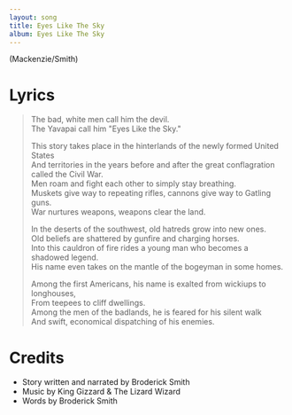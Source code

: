 ```yaml
---
layout: song
title: Eyes Like The Sky
album: Eyes Like The Sky
---
```


(Mackenzie/Smith)

# Lyrics

> The bad, white men call him the devil.  
> The Yavapai call him "Eyes Like the Sky."  
>  
> This story takes place in the hinterlands of the newly formed United States  
> And territories in the years before and after the great conflagration called the Civil War.  
> Men roam and fight each other to simply stay breathing.  
> Muskets give way to repeating rifles, cannons give way to Gatling guns.  
> War nurtures weapons, weapons clear the land.  
>  
> In the deserts of the southwest, old hatreds grow into new ones.  
> Old beliefs are shattered by gunfire and charging horses.  
> Into this cauldron of fire rides a young man who becomes a shadowed legend.  
> His name even takes on the mantle of the bogeyman in some homes.  
>  
> Among the first Americans, his name is exalted from wickiups to longhouses,  
> From teepees to cliff dwellings.  
> Among the men of the badlands, he is feared for his silent walk  
> And swift, economical dispatching of his enemies.  

# Credits

* Story written and narrated by Broderick Smith
* Music by King Gizzard & The Lizard Wizard 
* Words by Broderick Smith 

